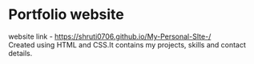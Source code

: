 # Portfolio website 
website link - https://shruti0706.github.io/My-Personal-SIte-/ <br /> 
Created using HTML and CSS.It contains my projects, skills and contact details. 
